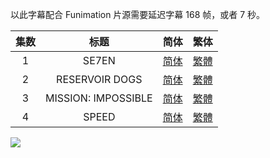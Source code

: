 以此字幕配合 Funimation 片源需要延迟字幕 168 帧，或者 7 秒。



| 集数 |         标题         |                             简体                             |                             繁体                             |
| :--: | :------------------: | :----------------------------------------------------------: | :----------------------------------------------------------: |
|  1   | SE7EN  | [简体](https://raw.githubusercontent.com/tastysugar/SweetSub/master/Akudama%20Drive/%5BSweetSub%5D%20Akudama%20Drive%20-%2001.chs.ass) | [繁體](https://raw.githubusercontent.com/tastysugar/SweetSub/master/Akudama%20Drive/%5BSweetSub%5D%20Akudama%20Drive%20-%2001.cht.ass) |
| 2 | RESERVOIR DOGS | [简体](https://raw.githubusercontent.com/tastysugar/SweetSub/master/Akudama%20Drive/%5BSweetSub%5D%20Akudama%20Drive%20-%2002.chs.ass) | [繁體](https://raw.githubusercontent.com/tastysugar/SweetSub/master/Akudama%20Drive/%5BSweetSub%5D%20Akudama%20Drive%20-%2002.cht.ass) |
| 3 | MISSION: IMPOSSIBLE  | [简体](https://raw.githubusercontent.com/tastysugar/SweetSub/master/Akudama%20Drive/%5BSweetSub%5D%20Akudama%20Drive%20-%2003.chs.ass) | [繁體](https://raw.githubusercontent.com/tastysugar/SweetSub/master/Akudama%20Drive/%5BSweetSub%5D%20Akudama%20Drive%20-%2003.cht.ass) |
| 4 | SPEED  | [简体](https://raw.githubusercontent.com/tastysugar/SweetSub/master/Akudama%20Drive/%5BSweetSub%5D%20Akudama%20Drive%20-%2004.chs.ass) | [繁體](https://raw.githubusercontent.com/tastysugar/SweetSub/master/Akudama%20Drive/%5BSweetSub%5D%20Akudama%20Drive%20-%2004.cht.ass) |

![](https://i.loli.net/2020/10/14/EsPikfJGArOUT7p.png)
